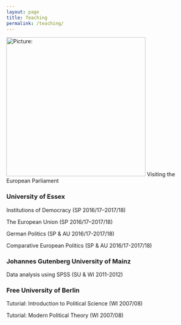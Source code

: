 ```yaml
---
layout: page
title: Teaching
permalink: /teaching/
---
```

<p>
<span class="marginnote shownote"> <!--
<div class="figure">--> <img src="http://www.juliapartheymueller.eu/assets/img/European_Parliament.png" alt="Picture:" width="365"  /> <!--
<p class="caption marginnote">-->Visiting the European Parliament<!--</p>--> <!--</div>--></span>
</p>

### University of Essex
Institutions of Democracy (SP 2016/17–2017/18)

The European Union (SP 2016/17–2017/18)

German Politics (SP & AU 2016/17-2017/18)

Comparative European Politics (SP & AU 2016/17-2017/18)

### Johannes Gutenberg University of Mainz
Data analysis using SPSS (SU & WI 2011-2012)
	
### Free University of Berlin
Tutorial: Introduction to Political Science (WI 2007/08)

Tutorial: Modern Political Theory (WI 2007/08)
